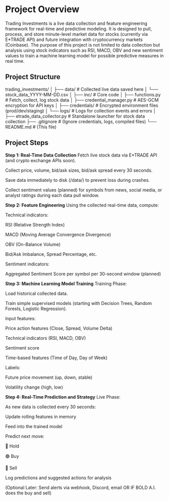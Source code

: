 # Project Overview
Trading Investments is a live data collection and feature engineering framework for real-time and predictive modeling.
It is designed to pull, process, and store minute-level market data for stocks (currently via E*TRADE API) and future integration with cryptocurrency markets (Coinbase).
The purpose of this project is not limited to data collection but analysis using stock indicators such as RSI, MACD, OBV and new sentiment values to train a machine learning
model for possible predictive measures in real time.

## Project Structure
trading_investments/
│
├── data/                           # Collected live data saved here
│   └── stock_data_YYYY-MM-DD.csv
│
├── inc/                            # Core code
│   ├── functions.py                # Fetch, collect, log stock data
│   ├── credential_manager.py       # AES-GCM encryption for API keys
│   ├── credentials/                # Encrypted environment files (prod/dev/staging)
│   └── logs/                       # Logs for collection events and errors
│
├── etrade_data_collector.py        # Standalone launcher for stock data collection
├── .gitignore                      # (Ignore credentials, logs, compiled files)
└── README.md                       # (This file)

## Project Steps
<b>Step 1: Real-Time Data Collection</b>
Fetch live stock data via E*TRADE API (and crypto exchange APIs soon).

Collect price, volume, bid/ask sizes, bid/ask spread every 30 seconds.

Save data immediately to disk (/data/) to prevent loss during crashes.

Collect sentiment values (planned) for symbols from news, social media, or analyst ratings during each data pull window.

<b>Step 2: Feature Engineering</b>
Using the collected real-time data, compute:

Technical indicators:

RSI (Relative Strength Index)

MACD (Moving Average Convergence Divergence)

OBV (On-Balance Volume)

Bid/Ask Imbalance, Spread Percentage, etc.

Sentiment indicators:

Aggregated Sentiment Score per symbol per 30-second window (planned)

<b>Step 3: Machine Learning Model Training</b>
Training Phase:

Load historical collected data.

Train simple supervised models (starting with Decision Trees, Random Forests, Logistic Regression).

Input features:

Price action features (Close, Spread, Volume Delta)

Technical indicators (RSI, MACD, OBV)

Sentiment score

Time-based features (Time of Day, Day of Week)

Labels:

Future price movement (up, down, stable)

Volatility change (high, low)

<b>Step 4: Real-Time Prediction and Strategy</b>
Live Phase:

As new data is collected every 30 seconds:

Update rolling features in memory

Feed into the trained model

Predict next move:

🔵 Hold

🟢 Buy

🔴 Sell

Log predictions and suggested actions for analysis

(Optional Later: Send alerts via webhook, Discord, email OR IF BOLD A.I. does the buy and sell)